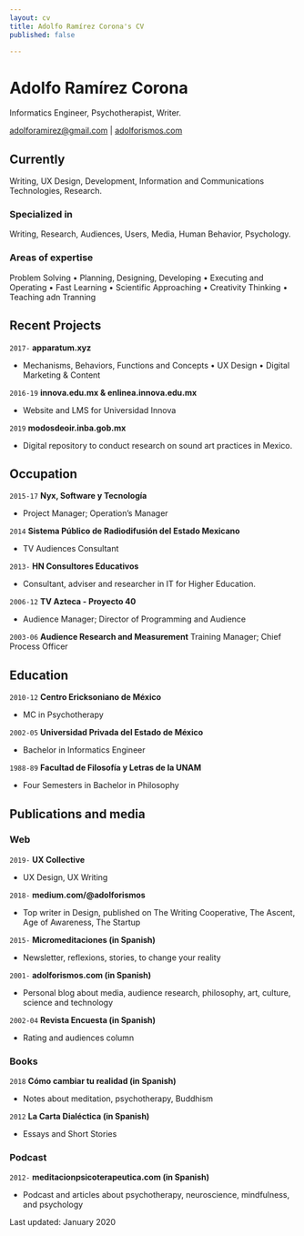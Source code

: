 ```yaml
---
layout: cv
title: Adolfo Ramírez Corona's CV
published: false

---
```

# Adolfo Ramírez Corona
Informatics Engineer, Psychotherapist, Writer.

<div id="webaddress">
<a href="adolforamirez@gmail.com">adolforamirez@gmail.com</a>
| <a href="https://adolforismos.com">adolforismos.com</a>
</div>


## Currently

Writing, UX Design, Development, Information and Communications Technologies, Research.

### Specialized in

Writing, Research, Audiences, Users, Media, Human Behavior, Psychology.


### Areas of expertise

Problem Solving • Planning, Designing, Developing • Executing and Operating • Fast Learning • Scientific Approaching • Creativity Thinking • Teaching adn Tranning

## Recent Projects

`2017-`
__apparatum.xyz__
- Mechanisms, Behaviors, Functions and Concepts • UX Design • Digital Marketing & Content

`2016-19`
__innova.edu.mx & enlinea.innova.edu.mx__
- Website and LMS for Universidad Innova

`2019`
__modosdeoir.inba.gob.mx__
- Digital repository to conduct research on sound art practices in Mexico.


## Occupation
`2015-17`
__Nyx, Software y Tecnología__
- Project Manager; Operation’s Manager

`2014`
__Sistema Público de Radiodifusión del Estado Mexicano__
- TV Audiences Consultant

`2013-`
__HN Consultores Educativos__
- Consultant, adviser and researcher in IT for Higher Education.

`2006-12`
__TV Azteca - Proyecto 40__
- Audience Manager; Director of Programming and Audience

`2003-06`
__Audience Research and Measurement__
Training  Manager; Chief Process Officer



## Education

`2010-12`
__Centro Ericksoniano de México__

- MC in Psychotherapy

`2002-05`
__Universidad Privada del Estado de México__

- Bachelor in Informatics Engineer

`1988-89`
__Facultad de Filosofía y Letras de la UNAM__

- Four Semesters in  Bachelor in Philosophy



## Publications and media

<!-- A list is also available [online](http://scholar.google.co.uk/citations?user=LTOTl0YAAAAJ) -->

### Web

`2019-`
__UX Collective__
- UX Design, UX Writing

`2018-`
__medium.com/@adolforismos__ 
- Top writer in Design, published on The Writing Cooperative, The Ascent, Age of Awareness, The Startup

`2015-`
__Micromeditaciones (in Spanish)__
- Newsletter, reflexions, stories, to change your reality

`2001-`
__adolforismos.com (in Spanish)__
- Personal blog about media, audience research, philosophy, art, culture, science and technology

`2002-04`
__Revista Encuesta (in Spanish)__
- Rating and audiences column

### Books

`2018`
__Cómo cambiar tu realidad (in Spanish)__
- Notes about meditation, psychotherapy, Buddhism

`2012`
__La Carta Dialéctica (in Spanish)__
- Essays and Short Stories 


### Podcast
`2012-`
__meditacionpsicoterapeutica.com (in Spanish)__
- Podcast and articles about psychotherapy, neuroscience, mindfulness, and psychology


<!-- ### Footer -->
<div id="webaddress">
Last updated: January 2020
</div>